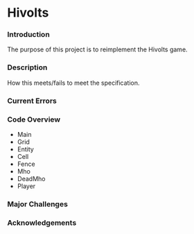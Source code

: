 # Hivolts

### Introduction

The purpose of this project is to reimplement the Hivolts game.

### Description

How this meets/fails to meet the specification.

### Current Errors

### Code Overview

 * Main
 * Grid
 * Entity
 * Cell
 * Fence
 * Mho
 * DeadMho
 * Player

### Major Challenges

### Acknowledgements
